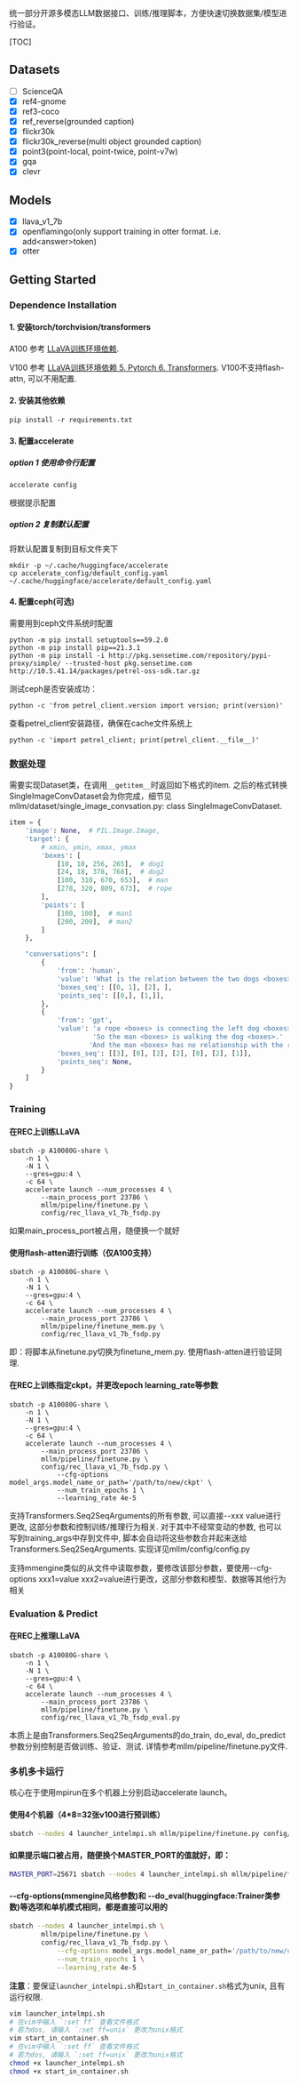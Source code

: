 统一部分开源多模态LLM数据接口、训练/推理脚本，方便快速切换数据集/模型进行验证。

[TOC]

## Datasets

- [ ] ScienceQA
- [x] ref4-gnome
- [x] ref3-coco
- [x] ref_reverse(grounded caption)
- [x] flickr30k
- [x] flickr30k_reverse(multi object grounded caption)
- [x] point3(point-local, point-twice, point-v7w)
- [x] gqa
- [x] clevr

## Models

- [x] llava_v1_7b
- [x] openflamingo(only support training in otter format. i.e. add\<answer>token)
- [x] otter

## Getting Started

### Dependence Installation

#### 1. 安装torch/torchvision/transformers

A100 参考 [LLaVA训练环境依赖](https://www.yuque.com/z_zhang/ab73nw/rwxn03tibq0kw15e). 

V100 参考 [LLaVA训练环境依赖 5. Pytorch 6. Transformers](https://www.yuque.com/z_zhang/ab73nw/rwxn03tibq0kw15e). V100不支持flash-attn, 可以不用配置.

#### 2. 安装其他依赖

```shell
pip install -r requirements.txt
```

#### 3. 配置accelerate

##### option 1 使用命令行配置

```shell
accelerate config
```

根据提示配置

##### option 2 复制默认配置

将默认配置复制到目标文件夹下

```shell
mkdir -p ~/.cache/huggingface/accelerate
cp accelerate_config/default_config.yaml ~/.cache/huggingface/accelerate/default_config.yaml
```

#### 4. 配置ceph(可选)

需要用到ceph文件系统时配置

```shell
python -m pip install setuptools==59.2.0
python -m pip install pip==21.3.1
python -m pip install -i http://pkg.sensetime.com/repository/pypi-proxy/simple/ --trusted-host pkg.sensetime.com http://10.5.41.14/packages/petrel-oss-sdk.tar.gz
```

测试ceph是否安装成功：

```shell
python -c 'from petrel_client.version import version; print(version)'
```

查看petrel_client安装路径，确保在cache文件系统上

```shell
python -c 'import petrel_client; print(petrel_client.__file__)'
```

### 数据处理

需要实现Dataset类，在调用`__getitem__`时返回如下格式的item. 之后的格式转换SingleImageConvDataset会为你完成，细节见 mllm/dataset/single_image_convsation.py: class SingleImageConvDataset.

```python
item = {
    'image': None,  # PIL.Image.Image,
    'target': {
        # xmin, ymin, xmax, ymax
        'boxes': [
            [10, 10, 256, 265],  # dog1
            [24, 18, 378, 768],  # dog2
            [100, 310, 670, 653],  # man
            [278, 320, 809, 673],  # rope
        ],
        'points': [
            [100, 100],  # man1
            [200, 200],  # man2
        ]
    },

    "conversations": [
        {
            'from': 'human',
            'value': 'What is the relation between the two dogs <boxes> and the man <boxes> in the image <image> ? Is the man<points> shaking hands with the man<points>?',
            'boxes_seq': [[0, 1], [2], ],
            'points_seq': [[0,], [1,]],
        },
        {
            'from': 'gpt',
            'value': 'a rope <boxes> is connecting the left dog <boxes> with the man <boxes>. '
                     'So the man <boxes> is walking the dog <boxes>.'
                    'And the man <boxes> has no relationship with the right dog <boxes>',
            'boxes_seq': [[3], [0], [2], [2], [0], [2], [1]],
            'points_seq': None,
        }
    ]
}
```

### Training

#### 在REC上训练LLaVA

```shell
sbatch -p A10080G-share \
    -n 1 \
    -N 1 \
    --gres=gpu:4 \
    -c 64 \
    accelerate launch --num_processes 4 \
        --main_process_port 23786 \
        mllm/pipeline/finetune.py \
        config/rec_llava_v1_7b_fsdp.py
```

如果main_process_port被占用，随便换一个就好

#### 使用flash-atten进行训练（仅A100支持）

```shell
sbatch -p A10080G-share \
    -n 1 \
    -N 1 \
    --gres=gpu:4 \
    -c 64 \
    accelerate launch --num_processes 4 \
        --main_process_port 23786 \
        mllm/pipeline/finetune_mem.py \
        config/rec_llava_v1_7b_fsdp.py
```

即：将脚本从finetune.py切换为finetune_mem.py. 使用flash-atten进行验证同理.

#### 在REC上训练指定ckpt，并更改epoch learning_rate等参数

```shell
sbatch -p A10080G-share \
    -n 1 \
    -N 1 \
    --gres=gpu:4 \
    -c 64 \
    accelerate launch --num_processes 4 \
        --main_process_port 23786 \
        mllm/pipeline/finetune.py \
        config/rec_llava_v1_7b_fsdp.py \
            --cfg-options model_args.model_name_or_path='/path/to/new/ckpt' \
            --num_train_epochs 1 \
            --learning_rate 4e-5
```

支持Transformers.Seq2SeqArguments的所有参数, 可以直接--xxx  value进行更改, 这部分参数和控制训练/推理行为相关. 对于其中不经常变动的参数, 也可以写到training_args中存到文件中, 脚本会自动将这些参数合并起来送给Transformers.Seq2SeqArguments. 实现详见mllm/config/config.py

支持mmengine类似的从文件中读取参数，要修改该部分参数，要使用--cfg-options xxx1=value xxx2=value进行更改，这部分参数和模型、数据等其他行为相关

### Evaluation & Predict

#### 在REC上推理LLaVA

```shell
sbatch -p A10080G-share \
    -n 1 \
    -N 1 \
    --gres=gpu:4 \
    -c 64 \
    accelerate launch --num_processes 4 \
        --main_process_port 23786 \
        mllm/pipeline/finetune.py \
        config/rec_llava_v1_7b_fsdp_eval.py
```

本质上是由Transformers.Seq2SeqArguments的do_train, do_eval, do_predict参数分别控制是否做训练、验证、测试. 详情参考mllm/pipeline/finetune.py文件.

### 多机多卡运行

核心在于使用mpirun在多个机器上分别启动accelerate launch。

#### 使用4个机器（4*8=32张v100进行预训练）

```bash
sbatch --nodes 4 launcher_intelmpi.sh mllm/pipeline/finetune.py config/llava_pretrain5.py
```

#### 如果提示端口被占用，随便换个MASTER_PORT的值就好，即：

```bash
MASTER_PORT=25671 sbatch --nodes 4 launcher_intelmpi.sh mllm/pipeline/finetune.py config/llava_pretrain5.py
```

#### --cfg-options(mmengine风格参数)和 --do_eval(huggingface:Trainer类参数)等选项和单机模式相同，都是直接可以用的

```bash
sbatch --nodes 4 launcher_intelmpi.sh \
        mllm/pipeline/finetune.py \
        config/rec_llava_v1_7b_fsdp.py \
            --cfg-options model_args.model_name_or_path='/path/to/new/ckpt' \
            --num_train_epochs 1 \
            --learning_rate 4e-5
```

**注意**：要保证`launcher_intelmpi.sh`和`start_in_container.sh`格式为unix, 且有运行权限.

```bash
vim launcher_intelmpi.sh
# 在vim中输入 `:set ff` 查看文件格式
# 若为dos, 请输入 `:set ff=unix` 更改为unix格式
vim start_in_container.sh
# 在vim中输入 `:set ff` 查看文件格式
# 若为dos, 请输入 `:set ff=unix` 更改为unix格式
chmod +x launcher_intelmpi.sh
chmod +x start_in_container.sh
```

